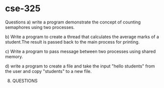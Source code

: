 # cse-325
Questions
a)	write a program demonstrate the concept of counting semaphores using two processes.

b)	Write a program to create a thread that calculates the average marks of a student.The result is passed back to the main process for printing.

c)	Write a program to pass message between two processes using shared memory.

d)	write a program to create a file and take the input "hello students" from the user and copy "students" to a new file.

8.	QUESTIONS

